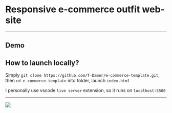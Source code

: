 # Responsive e-commerce outfit web-site

---

## Demo

## How to launch locally?

Simply `git clone https://github.com/T-Damer/e-commerce-template.git`, then `cd e-commerce-template` into folder, launch `index.html`

I personally use vscode `live server` extension, so it runs on `localhost:5500`

---

<a href="https://www.buymeacoffee.com/tdamer"><img src="https://img.buymeacoffee.com/button-api/?text=Support me with a coffee&emoji=☕️&slug=tdamer&button_colour=ffcc33&font_colour=000&font_family=Lato&outline_colour=000&coffee_colour=000"></a>

